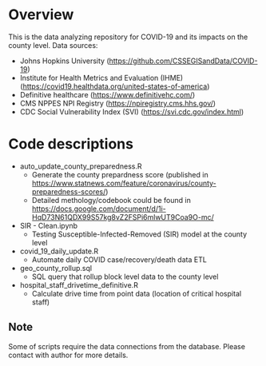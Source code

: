 # Overview
This is the data analyzing repository for COVID-19 and its impacts on the county level.
Data sources:
* Johns Hopkins University (https://github.com/CSSEGISandData/COVID-19)
* Institute for Health Metrics and Evaluation (IHME) (https://covid19.healthdata.org/united-states-of-america)
* Definitive healthcare (https://www.definitivehc.com/)
* CMS NPPES NPI Registry (https://npiregistry.cms.hhs.gov/)
* CDC Social Vulnerability Index (SVI) (https://svi.cdc.gov/index.html)

# Code descriptions
- auto_update_county_preparedness.R
    * Generate the county prepardness score (published in https://www.statnews.com/feature/coronavirus/county-preparedness-scores/)
    * Detailed methology/codebook could be found in https://docs.google.com/document/d/1i-HqD73N61QDX99S57kg8vZ2FSPi6mlwUT9Coa9O-mc/
- SIR - Clean.ipynb
    * Testing Susceptible-Infected-Removed (SIR) model at the county level
- covid_19_daily_update.R
    * Automate daily COVID case/recovery/death data ETL
- geo_county_rollup.sql
    * SQL query that rollup block level data to the county level
- hospital_staff_drivetime_definitive.R
    * Calculate drive time from point data (location of critical hospital staff)

## Note
Some of scripts require the data connections from the database. Please contact with author for more details.